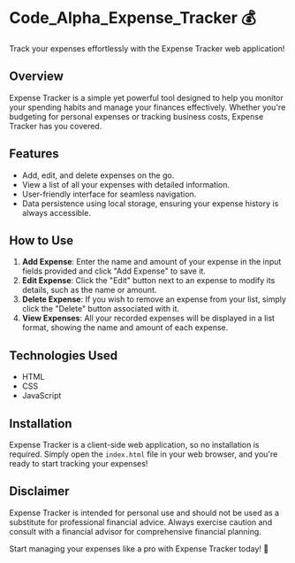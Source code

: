 # Code_Alpha_Expense_Tracker 💰

Track your expenses effortlessly with the Expense Tracker web application!

## Overview
Expense Tracker is a simple yet powerful tool designed to help you monitor your spending habits and manage your finances effectively. Whether you're budgeting for personal expenses or tracking business costs, Expense Tracker has you covered.

## Features
- Add, edit, and delete expenses on the go.
- View a list of all your expenses with detailed information.
- User-friendly interface for seamless navigation.
- Data persistence using local storage, ensuring your expense history is always accessible.

## How to Use
1. **Add Expense**: Enter the name and amount of your expense in the input fields provided and click "Add Expense" to save it.
2. **Edit Expense**: Click the "Edit" button next to an expense to modify its details, such as the name or amount.
3. **Delete Expense**: If you wish to remove an expense from your list, simply click the "Delete" button associated with it.
4. **View Expenses**: All your recorded expenses will be displayed in a list format, showing the name and amount of each expense.

## Technologies Used
- HTML
- CSS
- JavaScript

## Installation
Expense Tracker is a client-side web application, so no installation is required. Simply open the `index.html` file in your web browser, and you're ready to start tracking your expenses!

## Disclaimer
Expense Tracker is intended for personal use and should not be used as a substitute for professional financial advice. Always exercise caution and consult with a financial advisor for comprehensive financial planning.

Start managing your expenses like a pro with Expense Tracker today! 💸
